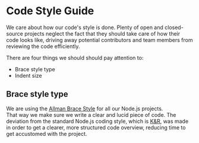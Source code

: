 # Code Style Guide

We care about how our code's style is done. Plenty of open and closed-source projects
neglect the fact that they should take care of how their code looks like,
driving away potential contributors and team members from reviewing the code efficiently.

There are four things we should should pay attention to:
* Brace style type
* Indent size

## Brace style type

We are using the [Allman Brace Style](https://en.wikipedia.org/wiki/Indent_style#Allman_style)
for all our Node.js projects.  
That way we make sure we write a clear and lucid piece of code. The deviation from the standard Node.js coding style,
which is [K&R](https://en.wikipedia.org/wiki/Indent_style#K.26R_style), was made in order to get a clearer, more structured
code overview, reducing time to get accustomed with the project.
